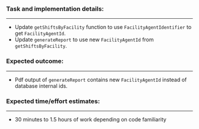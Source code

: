### Task and implementation details:
* * *
* Update `getShiftsByFacility` function to use  `FacilityAgentIdentifier` to get `FacilityAgentId`.
* Update `generateReport` to use new `FacilityAgentId` from `getShiftsByFacility`.

### Expected outcome:
* * *
* Pdf output of `generateReport` contains new `FacilityAgentId` instead of database internal ids.

### Expected time/effort estimates:
* * *
* 30 minutes to 1.5 hours of work depending on code familiarity
